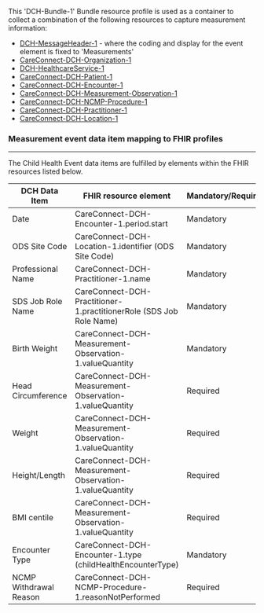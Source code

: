 This 'DCH-Bundle-1' Bundle resource profile is used as a container to collect a combination of the following resources to capture measurement information:

- [DCH-MessageHeader-1] - where the coding and display for the event element is fixed to 'Measurements'
- [CareConnect-DCH-Organization-1]
- [DCH-HealthcareService-1]
- [CareConnect-DCH-Patient-1]
- [CareConnect-DCH-Encounter-1]
- [CareConnect-DCH-Measurement-Observation-1]
- [CareConnect-DCH-NCMP-Procedure-1]
- [CareConnect-DCH-Practitioner-1]
- [CareConnect-DCH-Location-1]


### Measurement event data item mapping to FHIR profiles ###
----------
The Child Health Event data items are fulfilled by elements within the FHIR resources listed below.
                                                                                                   
| DCH Data Item          | FHIR resource element                                               | Mandatory/Required/Optional |
|------------------------|---------------------------------------------------------------------|-----------------------------|
| Date                   | CareConnect-DCH-Encounter-1.period.start                            | Mandatory                   |
| ODS Site Code          | CareConnect-DCH-Location-1.identifier (ODS Site Code)               | Mandatory                   |
| Professional Name      | CareConnect-DCH-Practitioner-1.name                                 | Mandatory                   |
| SDS Job Role Name      | CareConnect-DCH-Practitioner-1.practitionerRole (SDS Job Role Name) | Mandatory                   |
| Birth Weight           | CareConnect-DCH-Measurement-Observation-1.valueQuantity             | Mandatory                   |
| Head Circumference     | CareConnect-DCH-Measurement-Observation-1.valueQuantity             | Required                    |
| Weight                 | CareConnect-DCH-Measurement-Observation-1.valueQuantity             | Required                    |
| Height/Length          | CareConnect-DCH-Measurement-Observation-1.valueQuantity             | Required                    |
| BMI centile            | CareConnect-DCH-Measurement-Observation-1.valueQuantity             | Required                    |
| Encounter Type         | CareConnect-DCH-Encounter-1.type (childHealthEncounterType)         | Mandatory                   |
| NCMP Withdrawal Reason | CareConnect-DCH-NCMP-Procedure-1.reasonNotPerformed                 | Required                    |

[DCH-MessageHeader-1]:dch-messageheader-1.html
[CareConnect-DCH-Organization-1]:careconnect-dch-organization-1.html
[CareConnect-DCH-Patient-1]:careconnect-dch-patient-1.html
[CareConnect-DCH-Encounter-1]:careconnect-dch-encounter-1.html
[CareConnect-DCH-Practitioner-1]:careconnect-dch-practitioner-1.html
[CareConnect-DCH-Location-1]:careconnect-dch-location-1.html
[CareConnect-DCH-Measurement-Observation-1]:careconnect-dch-measurement-observation-1.html
[CareConnect-DCH-NCMP-Procedure-1]:careconnect-dch-ncmp-procedure-1.html
[DCH-HealthcareService-1]:dch-healthcareservice-1.html